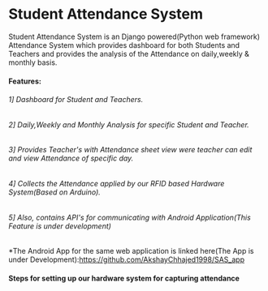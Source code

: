 <h1>Student Attendance System</h1>
<p> Student Attendance System is an Django powered(Python web framework) Attendance System which provides dashboard for both Students and Teachers and provides the analysis of the Attendance on daily,weekly & monthly basis.</p>
 <h4>Features:</h4>
 <h6>1] Dashboard for Student and Teachers.</h6>
 <h6>2] Daily,Weekly and Monthly Analysis for specific Student and Teacher.</h6>
 <h6>3] Provides Teacher's with Attendance sheet view were teacher can edit and view Attendance of specific day.</h6>  
 <h6>4] Collects the Attendance applied by our RFID based Hardware System(Based on Arduino).</h6>
 <h6>5] Also, contains API's for communicating with Android Application(This Feature is under development)</h6>
 
 *The Android App for the same web application is linked here(The App is under Development):https://github.com/AkshayChhajed1998/SAS_app

<h4>Steps for setting up our hardware system for capturing attendance</h4>

